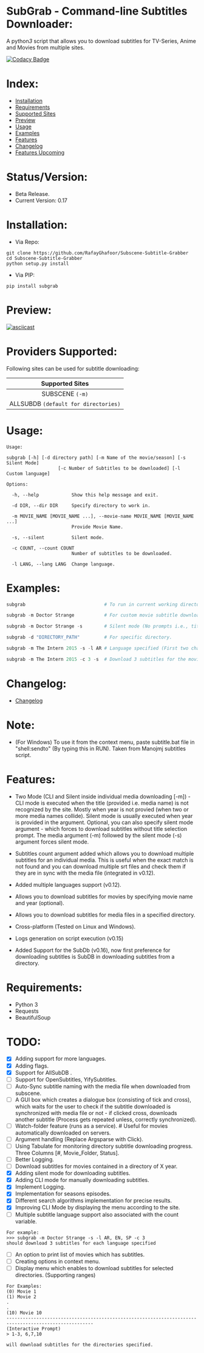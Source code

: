 # SubGrab - Command-line Subtitles Downloader:

A python*3* script that allows you to download subtitles for TV-Series, Anime and Movies from multiple sites.

[![Codacy Badge](https://api.codacy.com/project/badge/Grade/1f1ddff652d14f60bbf2f8d0b6c11cc8)](https://www.codacy.com/app/RafayGhafoor/Subscene-Subtitle-Grabber?utm_source=github.com&amp;utm_medium=referral&amp;utm_content=RafayGhafoor/Subscene-Subtitle-Grabber&amp;utm_campaign=Badge_Grade)

# Index:
* [Installation](https://github.com/RafayGhafoor/Subscene-Subtitle-Grabber#Installation)
* [Requirements](https://github.com/RafayGhafoor/Subscene-Subtitle-Grabber#Requirements)
* [Supported Sites](https://github.com/RafayGhafoor/Subscene-Subtitle-Grabber#Providers-Supported)
* [Preview](https://github.com/RafayGhafoor/Subscene-Subtitle-Grabber#Preview)
* [Usage](https://github.com/RafayGhafoor/Subscene-Subtitle-Grabber#Usage)
* [Examples](https://github.com/RafayGhafoor/Subscene-Subtitle-Grabber#Examples)
* [Features](https://github.com/RafayGhafoor/Subscene-Subtitle-Grabber#Features)
* [Changelog](https://github.com/RafayGhafoor/Subscene-Subtitle-Grabber#Changelog)
* [Features Upcoming](https://github.com/RafayGhafoor/Subscene-Subtitle-Grabber#TODO)

# Status/Version:

- Beta Release.
- Current Version: 0.17

# Installation:

* Via Repo:
```
git clone https://github.com/RafayGhafoor/Subscene-Subtitle-Grabber
cd Subscene-Subtitle-Grabber
python setup.py install
```

* Via PIP:

`pip install subgrab`

# Preview:

[![asciicast](https://asciinema.org/a/4tZ08jjH7yeITtYK6bpsrH5c5.png)](https://asciinema.org/a/4tZ08jjH7yeITtYK6bpsrH5c5?speed=2)

# Providers Supported:
Following sites can be used for subtitle downloading:

<center>

| Supported Sites |
| :--------------: |
| SUBSCENE ```(-m)``` |
| ALLSUBDB ```(default for directories)``` |

</center>


# Usage:

```
Usage:

subgrab [-h] [-d directory path] [-m Name of the movie/season] [-s Silent Mode]
                   [-c Number of Subtitles to be downloaded] [-l Custom language]

Options:

  -h, --help            Show this help message and exit.

  -d DIR, --dir DIR     Specify directory to work in.

  -m MOVIE_NAME [MOVIE_NAME ...], --movie-name MOVIE_NAME [MOVIE_NAME ...]
                        Provide Movie Name.

  -s, --silent          Silent mode.

  -c COUNT, --count COUNT
                        Number of subtitles to be downloaded.

  -l LANG, --lang LANG  Change language.

```

# Examples:

```python
subgrab                             # To run in current working directory.

subgrab -m Doctor Strange           # For custom movie subtitle download.

subgrab -m Doctor Strange -s        # Silent mode (No prompts i.e., title selection [if not found]).

subgrab -d "DIRECTORY_PATH"         # For specific directory.

subgrab -m The Intern 2015 -s -l AR # Language specified (First two characters of the language).

subgrab -m The Intern 2015 -c 3 -s  # Download 3 subtitles for the movie.
```

# Changelog:

* [Changelog](https://github.com/RafayGhafoor/Subscene-Subtitle-Grabber/blob/dev/changelog.rst)

# Note:

- (For Windows) To use it from the context menu, paste subtitle.bat file in "shell:sendto" (By typing this in RUN).
Taken from Manojmj subtitles script.

# Features:

- Two Mode (CLI and Silent inside individual media downloading [-m]) - CLI mode is executed when the title (provided i.e. media name) is not recognized by the site. Mostly when year is not provied (when two or more media names collide). Silent mode is usually executed when year is provided in the argument. Optional, you can also specify silent mode argument - which forces to download subtitles without title selection prompt. The media argument (-m) followed by the silent mode (-s) argument forces silent mode.

- Subtitles count argument added which allows you to download multiple subtitles for an individual media. This is useful when the exact match is not found and you can download multiple srt files and check them if they are in sync with the media file (integrated in v0.12).

- Added multiple languages support (v0.12).

- Allows you to download subtitles for movies by specifying movie name and year (optional).

- Allows you to download subtitles for media files in a specified directory.

- Cross-platform (Tested on Linux and Windows).

- Logs generation on script execution (v0.15)

- Added Support for the SubDb (v0.16), now first preference for downloading subtitles is SubDB in downloading subtitles from a directory.

# Requirements:

- Python 3
- Requests
- BeautifulSoup

# TODO:

- [x] Adding support for more languages.
- [x] Adding flags.
- [X] Support for AllSubDB .
- [ ] Support for OpenSubtitles, YifySubtitles.
- [ ] Auto-Sync subtitle naming with the media file when downloaded from subscene.
- [ ] A GUI box which creates a dialogue box (consisting of tick and cross), which waits for the user to check if the subtitle downloaded is synchronized with media file or not - if clicked cross, downloads another subtitle (Process gets repeated unless, correctly synchronized).
- [ ] Watch-folder feature (runs as a service). # Useful for movies automatically downloaded on servers.
- [ ] Argument handling (Replace Argsparse with Click).
- [ ] Using Tabulate for monitoring directory subtitle downloading progress. Three Columns [#, Movie_Folder, Status].
- [ ] Better Logging.
- [ ] Download subtitles for movies contained in a directory of X year.
- [X] Adding silent mode for downloading subtitles.
- [X] Adding CLI mode for manually downloading subtitles.
- [X] Implement Logging.
- [X] Implementation for seasons episodes.
- [X] Different search algorithms implementation for precise results.
- [X] Improving CLI Mode by displaying the menu according to the site.
- [ ] Multiple subtitle language support also associated with the count variable.

```
For example:
>>> subgrab -m Doctor Strange -s -l AR, EN, SP -c 3
should download 3 subtitles for each language specified
```

- [ ] An option to print list of movies which has subtitles.
- [ ] Creating options in context menu.
- [ ] Display menu which enables to download subtitles for selected directories. (Supporting ranges)

```
For Examples:
(0) Movie 1
(1) Movie 2
.
.
(10) Movie 10
------------------------------------------------------------------------------------------------------
(Interactive Prompt)
> 1-3, 6,7,10

will download subtitles for the directories specified.
```
